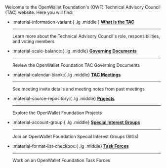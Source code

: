 [//]: # (SPDX-License-Identifier: CC-BY-4.0)

Welcome to the OpenWallet Foundation's (OWF) Technical Advisory Council (TAC) website. Here you will find:

<div class="grid cards" markdown>

-   :material-information-variant:{ .lg .middle } __[What is the TAC](governance/charter.md#TAC)__ 

    ---

    Learn more about the Technical Advisory Council's role, responsibilities, and voting members

-   :material-scale-balance:{ .lg .middle} __[Governing Documents](governance/index.md)__

    ---

    Review the OpenWallet Foundation TAC Governing Documents

-   :material-calendar-blank:{ .lg .middle} __[TAC Meetings](meetings/index.md)__

    ---

    See meeting invite details and meeting notes from past meetings

-   :material-source-repository:{ .lg .middle} __[Projects](projects/index.md)__

    ---

    Explore the OpenWallet Foundation Projects

-   :material-account-group:{ .lg .middle} __[Special Interest Groups](SIGs/index.md)__

    ---

    Join an OpenWallet Foundation Special Interest Groups (SIGs)

-   :material-format-list-checkbox:{ .lg .middle} __[Task Forces](task-forces/index.md)__

    ---

    Work on an OpenWallet Foundation Task Forces

</div>

